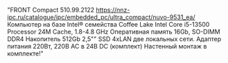 
"FRONT Compact 510.99.2122 https://nnz-ipc.ru/catalogue/ipc/embedded_pc/ultra_compact/nuvo-9531_ea/
Компьютер на базе Intel® семейства Coffee Lake
Intel Core i5-13500 Processor 24M Cache, 1.8-4.8 GHz
Оперативная память 16Gb, SO-DIMM DDR4
Накопитель 512Gb 2,5"" SSD
4xLAN две локальных сети.
Адаптер питания 220Вт, 220В AC в 24В DC (комплект)
Настенный монтаж в комплекте!"

